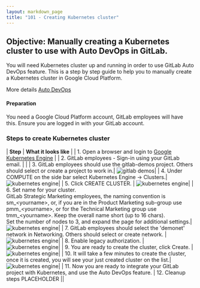```yaml
---
layout: markdown_page
title: "101 - Creating Kubernetes cluster"
---
```


## Objective:  Manually creating a Kubernetes cluster to use with Auto DevOps in GitLab.
You will need Kubernetes cluster up and running in order to use GitLab Auto DevOps feature.
This is a step by step guide to help you to manually create a Kubernetes cluster in Google Cloud Platform.

More details [Auto DevOps](https://docs.gitlab.com/ee/topics/autodevops/)

#### Preparation

You need a Google Cloud Platform account, GitLab employees will have this. Ensure you are logged in with your GitLab account.

### Steps to create Kubernetes cluster  

|  **Step**   | **What it looks like** |
| 1. Open a browser and login to [Google Kubernetes Engine](https://console.cloud.google.com/kubernetes)  |
| 2. GitLab employees - Sign-in using your GitLab email.  |  |
| 3. GitLab employees should use the gitlab-demos project. Others should select or create a project to work in.| ![gitlab demos](/images/workshop/k8s/2_gitlab_demos.png)|
| 4. Under COMPUTE on the side bar select Kubernetes Engine -> Clusters.|  ![kubernetes engine](/images/workshop/k8s/3_clusters.png)|
| 5. Click CREATE CLUSTER. | ![kubernetes engine](/images/workshop/k8s/4_create_cluster.png)|
| 6. Set name for your cluster. <br> GitLab Strategic Marketing employees, the naming convention is sm_\<yourname\>, or, if you are in the Product Marketing sub-group use pmm_\<yourname\>, or for the Technical Marketing group use tmm_\<yourname\>. Keep the overall name short (up to 16 chars). <br>Set the number of nodes to 3, and expand the page for additional settings.| ![kubernetes engine](/images/workshop/k8s/5_name_pool.png)|
| 7. GitLab employees should select the 'demonet' network in Networking. Others should select or create network.  | ![kubernetes engine](/images/workshop/k8s/6_cluster_network.png)|
| 8. Enable legacy authorization. | ![kubernetes engine](/images/workshop/k8s/7_legacy_auth.png)|
| 9. You are ready to create the cluster, click Create. | ![kubernetes engine](/images/workshop/k8s/8_create.png)|
| 10. It will take a few minutes to create the cluster, once it is created, you will see your just created cluster on the list.| ![kubernetes engine](/images/workshop/k8s/9_cluster_list.png)|
| 11. Now you are ready to integrate your GitLab project with Kubernetes, and use the Auto DevOps feature.
| 12. Cleanup steps PLACEHOLDER ||
